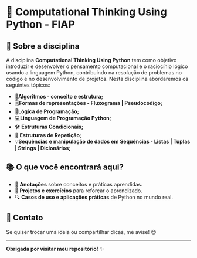 # 🐍 Computational Thinking Using Python - FIAP
 
## 📌 Sobre a disciplina

A disciplina <strong>Computational Thinking Using Python</strong> tem como objetivo introduzir e desenvolver o pensamento computacional e o raciocínio lógico usando a linguagem Python, contribuindo na resolução de problemas no código e no desenvolvimento de projetos. Nesta disciplina abordaremos os seguintes tópicos:


- 🔢<strong>Algoritmos - conceito e estrutura;</strong>
- 🗒️<strong>Formas de representações - Fluxograma | Pseudocódigo;</strong>
- 🧠<strong>Lógica de Programação;</strong>
- 💻<strong>Linguagem de Programação Python;</strong>
- 🛠️ <strong>Estruturas Condicionais;</strong>
- 🔂 <strong>Estruturas de Repetição;</strong>
- 💡<strong>Sequências e manipulação de dados em Sequências - Listas | Tuplas | Strings | Dicionários;</strong>


## 📚 O que você encontrará aqui?
 
- 📑 <strong>Anotações</strong> sobre conceitos e práticas aprendidas.
- 🚀 <strong>Projetos e exercícios</strong> para reforçar o aprendizado.
- 🔍 <strong>Casos de uso e aplicações práticas</strong> de Python no mundo real.
 
 
## 💬 Contato
 
Se quiser trocar uma ideia ou compartilhar dicas, me avise! 😊
 
---
 
**Obrigada por visitar meu repositório!** ✨


